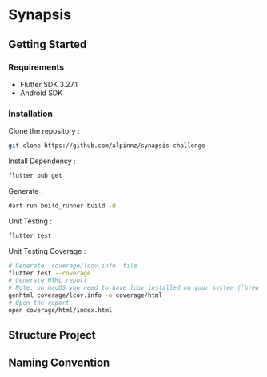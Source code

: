 # Synapsis  #

## Getting Started

### Requirements

- Flutter SDK 3.27.1
- Android SDK

### Installation

Clone the repository :

```bash
git clone https://github.com/alpinnz/synapsis-challenge
```

Install Dependency :

```bash
flutter pub get 
```

Generate  :

```bash
dart run build_runner build -d
```

Unit Testing  :

```bash
flutter test
```

Unit Testing Coverage  :

```bash
# Generate `coverage/lcov.info` file
flutter test --coverage
# Generate HTML report
# Note: on macOS you need to have lcov installed on your system (`brew install lcov`) to use this:
genhtml coverage/lcov.info -o coverage/html
# Open the report
open coverage/html/index.html
```

## Structure Project

## Naming Convention